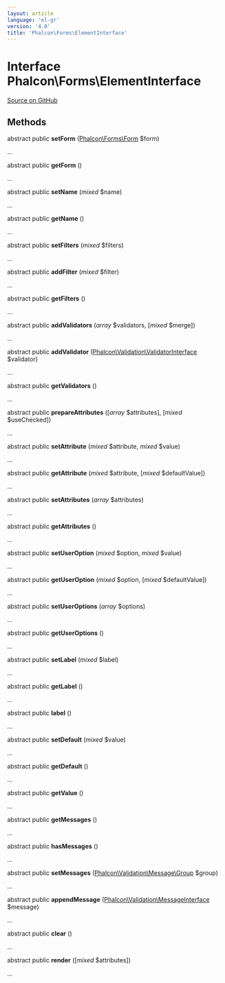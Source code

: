 ```yaml
---
layout: article
language: 'el-gr'
version: '4.0'
title: 'Phalcon\Forms\ElementInterface'
---
```


# Interface **Phalcon\Forms\ElementInterface**

<a href="https://github.com/phalcon/cphalcon/tree/v3.4.0/phalcon/forms/elementinterface.zep" class="btn btn-default btn-sm">Source on GitHub</a>

## Methods

abstract public **setForm** ([Phalcon\Forms\Form](/3.4/en/api/Phalcon_Forms_Form) $form)

...

abstract public **getForm** ()

...

abstract public **setName** (*mixed* $name)

...

abstract public **getName** ()

...

abstract public **setFilters** (*mixed* $filters)

...

abstract public **addFilter** (*mixed* $filter)

...

abstract public **getFilters** ()

...

abstract public **addValidators** (*array* $validators, [*mixed* $merge])

...

abstract public **addValidator** ([Phalcon\Validation\ValidatorInterface](/3.4/en/api/Phalcon_Validation_ValidatorInterface) $validator)

...

abstract public **getValidators** ()

...

abstract public **prepareAttributes** ([*array* $attributes], [*mixed* $useChecked])

...

abstract public **setAttribute** (*mixed* $attribute, *mixed* $value)

...

abstract public **getAttribute** (*mixed* $attribute, [*mixed* $defaultValue])

...

abstract public **setAttributes** (*array* $attributes)

...

abstract public **getAttributes** ()

...

abstract public **setUserOption** (*mixed* $option, *mixed* $value)

...

abstract public **getUserOption** (*mixed* $option, [*mixed* $defaultValue])

...

abstract public **setUserOptions** (*array* $options)

...

abstract public **getUserOptions** ()

...

abstract public **setLabel** (*mixed* $label)

...

abstract public **getLabel** ()

...

abstract public **label** ()

...

abstract public **setDefault** (*mixed* $value)

...

abstract public **getDefault** ()

...

abstract public **getValue** ()

...

abstract public **getMessages** ()

...

abstract public **hasMessages** ()

...

abstract public **setMessages** ([Phalcon\Validation\Message\Group](/3.4/en/api/Phalcon_Validation_Message_Group) $group)

...

abstract public **appendMessage** ([Phalcon\Validation\MessageInterface](/3.4/en/api/Phalcon_Validation_MessageInterface) $message)

...

abstract public **clear** ()

...

abstract public **render** ([*mixed* $attributes])

...